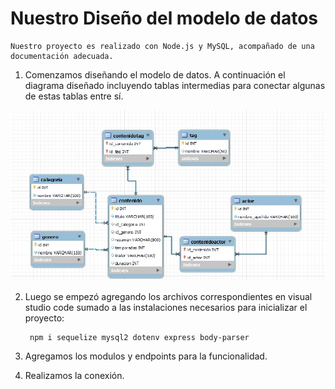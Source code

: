  # Nuestro Diseño del modelo de datos

    Nuestro proyecto es realizado con Node.js y MySQL, acompañado de una documentación adecuada.

 1. Comenzamos diseñando el modelo de datos. A continuación el diagrama diseñado incluyendo tablas intermedias para conectar algunas de estas tablas entre sí.

![](script/diagrama.jpg)

2. Luego se empezó agregando los archivos correspondientes en visual studio code sumado a las instalaciones necesarios para inicializar el proyecto:

        npm i sequelize mysql2 dotenv express body-parser

3. Agregamos los modulos y endpoints para la funcionalidad.

4. Realizamos la conexión.